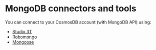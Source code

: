 <properties
	pageTitle="MongoDB Tools and Connectors"
	description="MongoDB Tools and Connectors"
	service="microsoft.documentdb"
	resource="databaseAccounts"
	authors="bharathsreenivas"
	displayOrder="7"
	selfHelpType="resource"
	supportTopicIds="32597524"
	resourceTags=""
	productPesIds=""
	cloudEnvironments="public"
/>

# MongoDB connectors and tools

You can connect to your CosmosDB account (with MongoDB API) using: 

* [Studio 3T](https://docs.microsoft.com/azure/cosmos-db/mongodb-mongochef)
* [Robomongo](https://docs.microsoft.com/en-us/azure/cosmos-db/mongodb-robomongo)
* [Mongoose](https://docs.microsoft.com/en-us/azure/cosmos-db/mongodb-mongoose)
